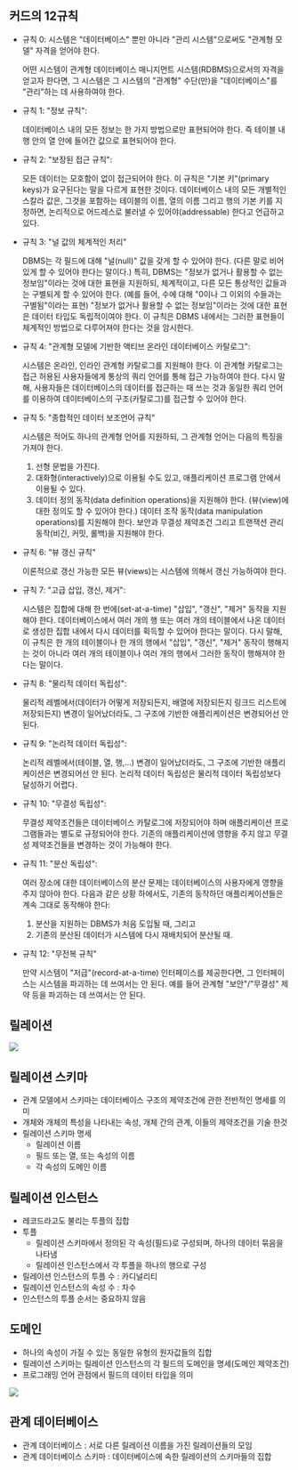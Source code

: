 #

## 커드의 12규칙
- 규칙 0: 시스템은 "데이터베이스" 뿐만 아니라 "관리 시스템"으로써도 "관계형 모델" 자격을 얻어야 한다.

    어떤 시스템이 관계형 데이터베이스 매니지먼트 시스템(RDBMS)으로서의 자격을 얻고자 한다면, 그 시스템은 그 시스템의 "관계형" 수단(만)을 "데이터베이스"를 "관리"하는 데 사용하여야 한다.

- 규칙 1: "정보 규칙":

    데이터베이스 내의 모든 정보는 한 가지 방법으로만 표현되어야 한다. 즉 테이블 내 행 안의 열 안에 들어간 값으로 표현되어야 한다.

- 규칙 2: "보장된 접근 규칙":

    모든 데이터는 모호함이 없이 접근되어야 한다. 이 규칙은 "기본 키"(primary keys)가 요구된다는 말을 다르게 표현한 것이다. 데이터베이스 내의 모든 개별적인 스칼라 값은, 그것을 포함하는 테이블의 이름, 열의 이름 그리고 행의 기본 키를 지정하면, 논리적으로 어드레스로 불러낼 수 있어야(addressable) 한다고 언급하고 있다.

- 규칙 3: "널 값의 체계적인 처리"

    DBMS는 각 필드에 대해 "널(null)" 값을 갖게 할 수 있어야 한다. (다른 말로 비어 있게 할 수 있어야 한다는 말이다.) 특히, DBMS는 "정보가 없거나 활용할 수 없는 정보임"이라는 것에 대한 표현을 지원하되, 체계적이고, 다른 모든 통상적인 값들과는 구별되게 할 수 있어야 한다. (예를 들어, 수에 대해 "0이나 그 이외의 수들과는 구별됨"이라는 표현) "정보가 없거나 활용할 수 없는 정보임"이라는 것에 대한 표현은 데이터 타입도 독립적이여야 한다. 이 규칙은 DBMS 내에서는 그러한 표현들이 체계적인 방법으로 다루어져야 한다는 것을 암시한다.

- 규칙 4: "관계형 모델에 기반한 액티브 온라인 데이터베이스 카탈로그":

    시스템은 온라인, 인라인 관계형 카탈로그를 지원해야 한다. 이 관계형 카탈로그는 접근 허용된 사용자들에게 통상의 쿼리 언어를 통해 접근 가능하여야 한다. 다시 말해, 사용자들은 데이터베이스의 데이터를 접근하는 때 쓰는 것과 동일한 쿼리 언어를 이용하여 데이터베이스의 구조(카탈로그)를 접근할 수 있어야 한다.

- 규칙 5: "종합적인 데이터 보조언어 규칙"

    시스템은 적어도 하나의 관계형 언어를 지원하되, 그 관계형 언어는 다음의 특징을 가져야 한다.
    1. 선형 문법을 가진다.
    2. 대화형(interactively)으로 이용될 수도 있고, 애플리케이션 프로그램  안에서 이용될 수 있다.
    3. 데이터 정의 동작(data definition operations)을 지원해야 한다. (뷰(view)에 대한 정의도 할 수 있어야 한다.) 데이터 조작 동작(data manipulation operations)를 지원해야 한다. 보안과 무결성 제약조건 그리고 트랜잭션 관리 동작(비긴, 커밋, 롤백)을 지원해야 한다.

- 규칙 6: "뷰 갱신 규칙"

    이론적으로 갱신 가능한 모든 뷰(views)는 시스템에 의해서 갱신 가능하여야 한다.

- 규칙 7: "고급 삽입, 갱신, 제거":

    시스템은 집합에 대해 한 번에(set-at-a-time) "삽입", "갱신", "제거" 동작을 지원해야 한다. 
    데이터베이스에서 여러 개의 행 또는 여러 개의 테이블에서 나온 데이터로 생성한 집합 내에서 다시 데이터를 획득할 수 있어야 한다는 말이다.
    다시 말해, 이 규칙은 한 개의 테이블이나 한 개의 행에서 "삽입", "갱신", "제거" 동작이 행해지는 것이 아니라 여러 개의 테이블이나 여러 개의 행에서 그러한 동작이 행해져야 한다는 말이다.

- 규칙 8: "물리적 데이터 독립성":

    물리적 레벨에서(데이터가 어떻게 저장되든지, 배열에 저장되든지 링크드 리스트에 저장되든지) 변경이 일어났더라도, 그 구조에 기반한 애플리케이션은 변경되어선 안 된다.

- 규칙 9: "논리적 데이터 독립성":

    논리적 레벨에서(테이블, 열, 행,...) 변경이 일어났더라도, 그 구조에 기반한 애플리케이션은 변경되어선 안 된다. 논리적 데이터 독립성은 물리적 데이터 독립성보다 달성하기 어렵다.

- 규칙 10: "무결성 독립성":

    무결성 제약조건들은 데이터베이스 카탈로그에 저장되어야 하며 애플리케이션 프로그램들과는 별도로 규정되어야 한다. 기존의 애플리케이션에 영향을 주지 않고 무결성 제약조건들을 변경하는 것이 가능해야 한다.

- 규칙 11: "분산 독립성":

    여러 장소에 대한 데이터베이스의 분산 문제는 데이터베이스의 사용자에게 영향을 주지 않아야 한다. 다음과 같은 상황 하에서도, 기존의 동작하던 애플리케이션들은 계속 그대로 동작해야 한다:
    1. 분산을 지원하는 DBMS가 처음 도입될 때, 그리고
    2. 기존의 분산된 데이터가 시스템에 다시 재배치되어 분산될 때.

- 규칙 12: "무전복 규칙"

    만약 시스템이 "저급"(record-at-a-time) 인터페이스를 제공한다면, 그 인터페이스는 시스템을 파괴하는 데 쓰여서는 안 된다. 예를 들어 관계형 "보안"/"무결성" 제약 등을 파괴하는 데 쓰여서는 안 된다.
## 릴레이션

<img src="https://user-images.githubusercontent.com/74634003/226265375-c3da8129-83c2-40d5-97bf-7179942a7fa4.png"/>

## 릴레이션 스키마
- 관계 모델에서 스키마는 데이터베이스 구조의 제약조건에 관한 전반적인 명세를 의미
- 개체와 개체의 특성을 나타내는 속성, 개체 간의 관계, 이들의 제약조건을 기술 한것
- 릴레이션 스키마 명세
  - 릴레이션 이름
  - 필드 또는 열, 또는 속성의 이름
  - 각 속성의 도메인 이름



## 릴레이션 인스턴스
- 레코드라고도 불리는 투플의 집합
- 투플
  - 릴레이션 스키마에서 정의된 각 속성(필드)로 구성되며, 하나의 데이터 묶음을 나타냄
  - 릴레이션 인스턴스에서 각 투플을 하나의 행으로 구성
- 릴레이션 인스턴스의 투플 수 : 카디널리티
- 릴레이션 인스턴스의 속성 수 : 차수
- 인스턴스의 투플 순서는 중요하지 않음

## 도메인
- 하나의 속성이 가질 수 있는 동일한 유형의 원자값들의 집합
- 릴레이션 스키마는 릴레이션 인스턴스의 각 필드의 도메인을 명세(도메인 제약조건)
- 프로그래밍 언어 관점에서 필드의 데이터 타입을 의미
<img src="https://user-images.githubusercontent.com/74634003/226267066-a73d2044-3b7c-4251-aaf6-12d32b6c7d4d.png"/>

## 관계 데이터베이스
- 관계 데이터베이스 : 서로 다른 릴레이션 이름을 가진 릴레이션들의 모임
- 관계 데이터베이스 스키마 : 데이터베이스에 속한 릴레이션의 스키마들의 집합